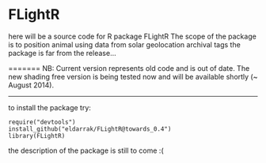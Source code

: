 FLightR
=======

here will be a source code for R package FLightR
The scope of the package is to position animal using data from solar geolocation archival tags
the package is far from the release...

=======
NB: Current version represents old code and is out of date. The new shading free version is being tested now and will be available shortly (~ August 2014).

---------------	
to install the package try:
    
    require("devtools")
    install_github("eldarrak/FLightR@towards_0.4")
	library(FLightR)

the description of the package is still to come :(

